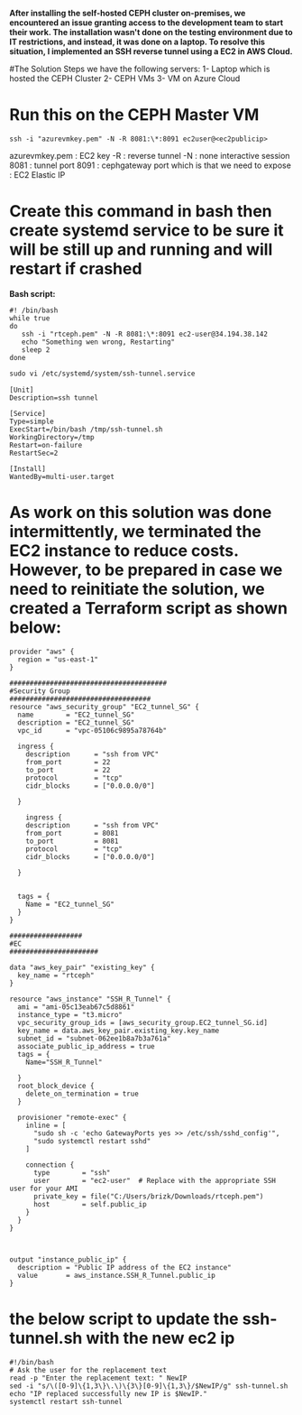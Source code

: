 **After installing the self-hosted CEPH cluster on-premises, we encountered an issue granting access to the development team to start their work. The installation wasn't done on the testing environment due to IT restrictions, and instead, it was done on a laptop. To resolve this situation, I implemented an SSH reverse tunnel using a EC2 in AWS Cloud.**

#The Solution Steps
we have the following servers:
1- Laptop which is hosted the CEPH Cluster
2- CEPH VMs
3- VM on Azure Cloud

# Run this on the CEPH Master VM
```console
ssh -i "azurevmkey.pem" -N -R 8081:\*:8091 ec2user@<ec2publicip>
```

azurevmkey.pem : EC2 key
-R : reverse tunnel
-N : none interactive session
8081 : tunnel port
8091 : cephgateway port which is that we need to expose
<azurepublicip> : EC2 Elastic IP

# Create this command in bash then create systemd service to be sure it will be still up and running and will restart if crashed
**Bash script:**
```console
#! /bin/bash
while true
do
   ssh -i "rtceph.pem" -N -R 8081:\*:8091 ec2-user@34.194.38.142
   echo "Something wen wrong, Restarting"
   sleep 2
done	
```


```markdown
sudo vi /etc/systemd/system/ssh-tunnel.service
```
```console
[Unit]
Description=ssh tunnel

[Service]
Type=simple
ExecStart=/bin/bash /tmp/ssh-tunnel.sh
WorkingDirectory=/tmp
Restart=on-failure
RestartSec=2

[Install]
WantedBy=multi-user.target
```

# As work on this solution was done intermittently, we terminated the EC2 instance to reduce costs. However, to be prepared in case we need to reinitiate the solution, we created a Terraform script as shown below:


```console
provider "aws" {
  region = "us-east-1"
}

#######################################
#Security Group
###################################
resource "aws_security_group" "EC2_tunnel_SG" {
  name        = "EC2_tunnel_SG"
  description = "EC2_tunnel_SG"
  vpc_id      = "vpc-05106c9895a78764b"

  ingress {
    description      = "ssh from VPC"
    from_port        = 22
    to_port          = 22
    protocol         = "tcp"
    cidr_blocks      = ["0.0.0.0/0"] 

  }
  
    ingress {
    description      = "ssh from VPC"
    from_port        = 8081
    to_port          = 8081
    protocol         = "tcp"
    cidr_blocks      = ["0.0.0.0/0"] 

  }


  tags = {
    Name = "EC2_tunnel_SG"
  }
}

##################
#EC
######################

data "aws_key_pair" "existing_key" {
  key_name = "rtceph"
}

resource "aws_instance" "SSH_R_Tunnel" {
  ami = "ami-05c13eab67c5d8861"
  instance_type = "t3.micro"
  vpc_security_group_ids = [aws_security_group.EC2_tunnel_SG.id]
  key_name = data.aws_key_pair.existing_key.key_name
  subnet_id = "subnet-062ee1b8a7b3a761a"
  associate_public_ip_address = true
  tags = {
    Name="SSH_R_Tunnel"

  }
  root_block_device {
    delete_on_termination = true
  }
  
  provisioner "remote-exec" {
    inline = [
	  "sudo sh -c 'echo GatewayPorts yes >> /etc/ssh/sshd_config'",
      "sudo systemctl restart sshd"
    ]

    connection {
      type        = "ssh"
      user        = "ec2-user"  # Replace with the appropriate SSH user for your AMI
      private_key = file("C:/Users/brizk/Downloads/rtceph.pem")
      host        = self.public_ip
    }
  }
}



output "instance_public_ip" {
  description = "Public IP address of the EC2 instance"
  value       = aws_instance.SSH_R_Tunnel.public_ip
}

```

# the below script to update the ssh-tunnel.sh with the new ec2 ip
```console
#!/bin/bash
# Ask the user for the replacement text
read -p "Enter the replacement text: " NewIP
sed -i "s/\([0-9]\{1,3\}\.\)\{3\}[0-9]\{1,3\}/$NewIP/g" ssh-tunnel.sh
echo "IP replaced successfully new IP is $NewIP."
systemctl restart ssh-tunnel
```